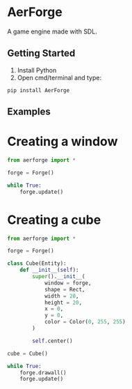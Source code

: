 # AerForge
A game engine made with SDL.

## Getting Started
1) Install Python
2) Open cmd/terminal and type:

```
pip install AerForge
```

## Examples
# Creating a window
``` python
from aerforge import *

forge = Forge()

while True:
    forge.update()
```

# Creating a cube
``` python
from aerforge import *

forge = Forge()

class Cube(Entity):
    def __init__(self):
        super().__init__(
            window = forge,
            shape = Rect,
            width = 20,
            height = 20,
            x = 0,
            y = 0,
            color = Color(0, 255, 255)
        )

        self.center()

cube = Cube()

while True:
    forge.drawall()
    forge.update()
```
